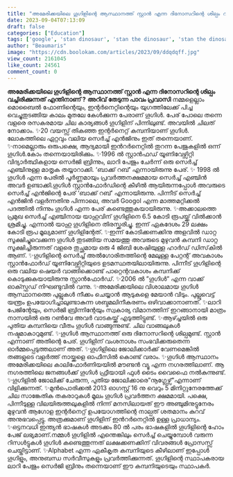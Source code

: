 ```yaml
---
title: "അമേരിക്കയിലെ ഗൂഗിളിന്റെ ആസ്ഥാനത്ത് സ്റ്റാൻ എന്ന ദിനോസറിന്റെ ശില്പം വച്ചിരിക്കുന്നത് എന്തിനാണ് ?"
date: 2023-09-04T07:13:09
draft: false
categories: ["Education"]
tags: ['google', 'stan dinosaur', 'stan the dinosaur', 'stan the dinosaur google']
author: "Beaumaris"
image: "https://cdn.boolokam.com/articles/2023/09/ddqdqff.jpg"
view_count: 2161045
like_count: 24561
comment_count: 0
---
```


**അമേരിക്കയിലെ ഗൂഗിളിന്റെ ആസ്ഥാനത്ത് സ്റ്റാൻ എന്ന ദിനോസറിന്റെ ശില്പം വച്ചിരിക്കുന്നത് എന്തിനാണ് ?** **അറിവ് തേടുന്ന പാവം പ്രവാസി** നമ്മളെല്ലാം മൊബൈൽ ഫോണിന്റെയും, ഇന്റർനെറ്റിന്റെയും യുഗത്തിലേക്ക് പിച്ച വെച്ചുതുടങ്ങിയ കാലം മുതലേ കേൾക്കുന്ന പേരാണ് ഗൂഗിൾ. പേര് പോലെ തന്നെ വളരെ രസകരമായ ചില കാര്യങ്ങൾ ഗൂഗിളിന് പിന്നിലുണ്ട്. അവയിൽ ചിലത് നോക്കാം. ✨20 വയസ്സ് തികഞ്ഞ ഇന്റർനെറ്റ് കമ്പനിയാണ് ഗൂഗിൾ. ലോകത്തിലെ ഏറ്റവും വലിയ സെർച്ച് എൻജിനും ഇത് തന്നെയാണ്. ✨നാമെല്ലാരും ഒരുപക്ഷെ, ആദ്യമായി ഇൻറർനെറ്റിൽ തുറന്ന പേജുകളിൽ ഒന്ന് ഗൂഗിൾ.കോം തന്നെയായിരിക്കും. ✨1996 ൽ സ്റ്റാൻഫഡ് യൂണിവേഴ്സിറ്റി വിദ്യാർത്ഥികളായ സെർജി ബ്രിന്നും, ലാറി പേജും ചേർന്ന് ഒരു സെർച്ച് എഞ്ചിനുള്ള മാതൃക തയ്യാറാക്കി. ‘ബാക്ക് റബ്’ എന്നായിരുന്നു പേര്. ✨ 1998 ൽ ഗൂഗിൾ എന്ന പേരിൽ പൂർണ്ണമായും പ്രവർത്തനക്ഷമമായ സെർച്ച് എഞ്ചിൻ അവർ ഉണ്ടാക്കി.ഗൂഗിൾ സ്റ്റാൻഫോർഡിന്റെ കീഴിൽ ആയിരുന്നപ്പോൾ അവരുടെ സെർച്ച് എൻജിന്റെ പേര് ‘ബാക്ക് റബ്’ എന്നായിരുന്നു. പിന്നീട് സെർച്ച് എൻജിൻ വളർന്നതിനു പിന്നാലെ, അവർ Googol എന്ന മാത്തമറ്റിക്കൽ പദത്തിൽ നിന്നും ഗൂഗിൾ എന്ന പേര് കണ്ടെത്തുകയായിരുന്നു. ✨അക്കാലത്തെ പ്രമുഖ സെർച്ച് എഞ്ചിനായ യാഹുവിന് ഗൂഗിളിനെ 6.5 കോടി രൂപയ്ക്ക് വിൽക്കാൻ ശ്രമിച്ചു. എന്നാൽ യാഹു ഗൂഗിളിനെ തിരസ്ക്കരിച്ചു. ഇന്ന് ഏകദേശം 29 ലക്ഷം കോടി രൂപ മൂല്യമാണ് ഗൂഗിളിന്റേത്. ✨ഇന്ന് കോടിക്കണക്കിനു അളവിൽ ഡാറ്റ സൂക്ഷിച്ചുവെക്കുന്ന ഗൂഗിൾ തുടങ്ങിയ സമയത്തു അവരുടെ മുഴുവൻ കമ്പനി ഡാറ്റ സൂക്ഷിച്ചിരുന്നത് വളരെ തുച്ഛമായ ഒരു 4 ജിബി ശേഷിയുള്ള ഹാർഡ് ഡിസ്‌കിൽ ആണ്. ✨ഗൂഗിളിന്റെ സെർച്ച് അൽഗോരിതത്തിന്റെ മേലുള്ള പേറ്റന്റ് അവകാശം സ്റ്റാൻഫോർഡ് യൂണിവേഴ്സിറ്റിയുടെ ഉടമസ്ഥതയിലായിരുന്നു. പിന്നീട് ഗൂഗിളിന്റെ ഒരു വലിയ ഷെയർ വാങ്ങിക്കൊണ്ട് പാറ്റെന്റവകാശം കമ്പനിക്ക് കൊടുക്കുകയായിരുന്നു സ്റ്റാൻഫോർഡ്. ✨2006 ൽ ”ഗൂഗിൾ” എന്ന വാക്ക് ഓക്സ്ഫഡ് നിഘണ്ടുവിൽ വന്നു. ✨അമേരിക്കയിലെ വിശാലമായ ഗൂഗിൾ ആസ്ഥാനത്തെ പുല്ലുകൾ നീക്കം ചെയ്യാൻ ആടുകളെ മേയാൻ വിടും. പുല്ലുവെട്ട് യന്ത്രം ഉപയോഗിച്ചാലുണ്ടാകുന്ന ശബ്ദമലിനീകരണം ഒഴിവാക്കാനാണത്. ✨ലാറി പേജിന്റേയും, സെർജി ബ്രിന്നിന്റേയും സ്വകാര്യ വിമാനത്തിന് ഇറങ്ങാനായി മാത്രം നാസയിൽ ഒരു റൺവേ അവർ വാടകയ്ക്ക് എടുത്തിട്ടുണ്ട്. ✨ആഴ്ച്ചയിൽ ഒരു പുതിയ കമ്പനിയെ വീതം ഗൂഗിൾ വാങ്ങുന്നുണ്ട്. ചില വാങ്ങലുകൾ നഷ്ടമാകാറുമുണ്ട്. ✨ഗൂഗിൾ ആസ്ഥാനത്ത് ഒരു ദിനോസറിന്റെ ശില്പമുണ്ട്. സ്റ്റാൻ എന്നാണ് അതിന്റെ പേര്. ഗൂഗിളിന് വംശനാശം സംഭവിക്കരുതെന്ന ഓർമ്മപ്പെടുത്തലാണ് അത്. ✨ഗൂഗിളിലെ ജോലിക്കാർക്ക് വേണമെങ്കിൽ തങ്ങളുടെ വളർത്ത് നായ്ക്കളെ ഓഫീസിൽ കൊണ്ട് വരാം. ✨ഗൂഗിൾ ആസ്ഥാനം അമേരിക്കയിലെ കാലിഫോർണിയയിൽ മൗണ്ടൻ വ്യൂ എന്ന നഗരത്തിലാണ്. ആ നഗരത്തിലെ ജനങ്ങൾക്ക് ഗൂഗിൾ ഫ്രീയായി ഫുൾ ടൈം വൈഫൈ നൽകുന്നുണ്ട്. ✨ഗൂഗിളിൽ ജോലിക്ക് ചേരുന്ന, പുതിയ ജോലിക്കാരെ”നൂഗ്ലേഴ്സ്”എന്നാണ് വിളിക്കുന്നത്. ✨മുൻപൊരിക്കൽ 2013 ഓഗസ്റ്റ് 16 നു വെറും 5 മിനിറ്റുനേരത്തേക്ക് ചില സാങ്കേതിക തകരാറുകൾ മൂലം ഗൂഗിൾ പ്രവർത്തന ക്ഷമമായി. പക്ഷെ, പിന്നീടുള്ള വിലയിരുത്തലുകളിൽ നിന്ന് മനസിലായത് ഈ അഞ്ചുമിനുട്ടുനേരം മുഴുവൻ ആഗോള ഇന്റർനെറ്റ് ഉപയോഗത്തിന്റെ നാല്പത് ശതമാനം കുറവ് അനുഭവപ്പെട്ടു. അത്രക്കുമാണ് ഗൂഗിളിന് ഇൻറർനെറ്റിൽ ഉള്ള പ്രാധാന്യം. ✨ഒട്ടനവധി ഇന്ത്യൻ ഭാഷകൾ അടക്കം 80 ൽ പരം ഭാഷകളിൽ ഗൂഗിളിന്റെ ഹോം പേജ് ലഭ്യമാണ്.നമ്മൾ ഗൂഗിളിൽ എന്തെങ്കിലും സെർച്ച് ചെയ്യുമ്പോൾ വരുന്ന റിസൾട്ടുകൾ ഗൂഗിൾ കണ്ടെത്തുന്നത് ലക്ഷക്കണക്കിന് വിവരങ്ങൾ പ്രോസസ്സ് ചെയ്തിട്ടാണ്. ✨Alphabet എന്ന ഏകീകൃത കമ്പനിയുടെ കീഴിലാണ് ഇപ്പോൾ ഗൂഗിളും, അനുബന്ധ സർവീസുകളും പ്രവർത്തിക്കുന്നത്. ഗൂഗിളിന്റെ സ്ഥാപകരായ ലാറി പേജും സെർജി ബ്രിനും തന്നെയാണ് ഈ കമ്പനിയുടെയും സ്ഥാപകർ.
